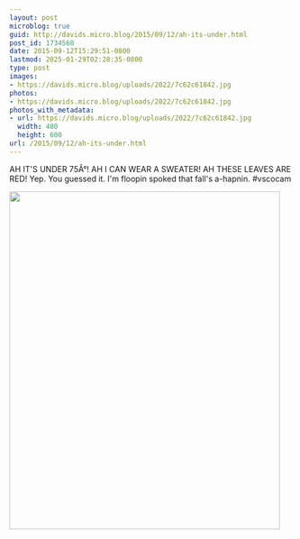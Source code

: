 ```yaml
---
layout: post
microblog: true
guid: http://davids.micro.blog/2015/09/12/ah-its-under.html
post_id: 1734560
date: 2015-09-12T15:29:51-0800
lastmod: 2025-01-29T02:28:35-0800
type: post
images:
- https://davids.micro.blog/uploads/2022/7c62c61842.jpg
photos:
- https://davids.micro.blog/uploads/2022/7c62c61842.jpg
photos_with_metadata:
- url: https://davids.micro.blog/uploads/2022/7c62c61842.jpg
  width: 480
  height: 600
url: /2015/09/12/ah-its-under.html
---
```

AH IT'S UNDER 75Â°! AH I CAN WEAR A SWEATER! AH THESE LEAVES ARE RED!
Yep. You guessed it. I'm floopin spoked that fall's a-hapnin. #vscocam

<img src="/uploads/2022/7c62c61842.jpg" width="480" height="600" alt="">
